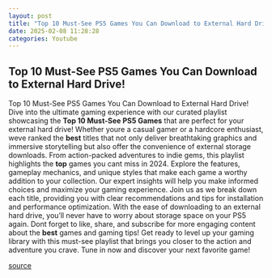 ```yaml
---
layout: post
title: "Top 10 Must-See PS5 Games You Can Download to External Hard Drive!"
date: 2025-02-08 11:28:28
categories: Youtube
---
```


## Top 10 Must-See PS5 Games You Can Download to External Hard Drive!

Top 10 Must-See PS5 Games You Can Download to External Hard Drive!
Dive into the ultimate gaming experience with our curated playlist showcasing the **Top 10 Must-See PS5 Games** that are perfect for your external hard drive! Whether youre a casual gamer or a hardcore enthusiast, weve ranked the **best** titles that not only deliver breathtaking graphics and immersive storytelling but also offer the convenience of external storage downloads. 
From action-packed adventures to indie gems, this playlist highlights the **top** games you cant miss in 2024. Explore the features, gameplay mechanics, and unique styles that make each game a worthy addition to your collection. Our expert insights will help you make informed choices and maximize your gaming experience. 
Join us as we break down each title, providing you with clear recommendations and tips for installation and performance optimization. With the ease of downloading to an external hard drive, you’ll never have to worry about storage space on your PS5 again. 
Dont forget to like, share, and subscribe for more engaging content about the **best** games and gaming tips! Get ready to level up your gaming library with this must-see playlist that brings you closer to the action and adventure you crave. Tune in now and discover your next favorite game!

[source](https://www.youtube.com/playlist?list=PLxXeNXdZLLrqZi5r30x_oM1eFO2DU9xYw)